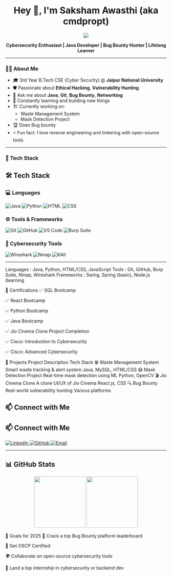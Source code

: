 <h1 align="center">Hey 👋, I'm Saksham Awasthi (aka cmdpropt)</h1>

<p align="center">
  <img src="https://readme-typing-svg.herokuapp.com/?lines=Cybersecurity+Enthusiast;Java+Developer;Git+Ninja;Bug+Bounty+Hunter&center=true&width=440&height=45">
</p>

<p align="center">
  <b>Cybersecurity Enthusiast | Java Developer | Bug Bounty Hunter | Lifelong Learner</b>
</p>

---

### 👨‍💻 About Me

- 🎓 3rd Year B.Tech CSE (Cyber Security) @ **Jaipur National University**
- 🛡️ Passionate about **Ethical Hacking**, **Vulnerability Hunting**
- 💬 Ask me about **Java**, **Git**, **Bug Bounty**, **Networking**
- 🧠 Constantly learning and building new things
- 🏗️ Currently working on:
  - Waste Management System
  - Mask Detection Project
- 🏆 Does Bug bounty
- ⚡ Fun fact: I love reverse engineering and tinkering with open-source tools

---

### 🧰 Tech Stack
## 🛠️ Tech Stack

### 💻 Languages
![Java](https://img.shields.io/badge/Java-007396?style=for-the-badge&logo=java&logoColor=white)
![Python](https://img.shields.io/badge/Python-3776AB?style=for-the-badge&logo=python&logoColor=white)
![HTML](https://img.shields.io/badge/HTML5-E34F26?style=for-the-badge&logo=html5&logoColor=white)
![CSS](https://img.shields.io/badge/CSS3-1572B6?style=for-the-badge&logo=css3&logoColor=white)

### ⚙️ Tools & Frameworks
![Git](https://img.shields.io/badge/Git-F05032?style=for-the-badge&logo=git&logoColor=white)
![GitHub](https://img.shields.io/badge/GitHub-181717?style=for-the-badge&logo=github&logoColor=white)
![VS Code](https://img.shields.io/badge/VSCode-007ACC?style=for-the-badge&logo=visual-studio-code&logoColor=white)
![Burp Suite](https://img.shields.io/badge/Burp%20Suite-ff6600?style=for-the-badge&logo=burpsuite&logoColor=white)

### 🧰 Cybersecurity Tools
![Wireshark](https://img.shields.io/badge/Wireshark-1679A7?style=for-the-badge&logo=wireshark&logoColor=white)
![Nmap](https://img.shields.io/badge/Nmap-4E9A06?style=for-the-badge&logo=gnometerminal&logoColor=white)
![KAlI](https://img.shields.io/badge/-SkillName-Color?style=for-the-badge&logo=LogoName&logoColor=white)


---
Languages      : Java, Python, HTML/CSS, JavaScript
Tools          : Git, GitHub, Burp Suite, Nmap, Wireshark
Frameworks     : Swing, Spring (basic), Node.js (learning

📜 Certifications
✅ SQL Bootcamp

✅ React Bootcamp

✅ Python Bootcamp

✅ Java Bootcamp

✅ Jio Cinema Clone Project Completion

✅ Cisco: Introduction to Cybersecurity

✅ Cisco: Advanced Cybersecurity

🧪 Projects
Project	Description	Tech Stack
🗑️ Waste Management System	Smart waste tracking & alert system	Java, MySQL, HTML/CSS
😷 Mask Detection Project	Real-time mask detection using ML	Python, OpenCV
🎬 Jio Cinema Clone	A clone UI/UX of Jio Cinema	React.js, CSS
🔍 Bug Bounty	Real-world vulnerability hunting	Various platforms

## 📫 Connect with Me

## 📫 Connect with Me

<p align="left">
  <a href="https://www.linkedin.com/in/saksham-awasthi-4267b0254/">
    <img alt="LinkedIn" src="https://img.shields.io/badge/LinkedIn-blue?style=for-the-badge&logo=linkedin" />
  </a>
  <a href="https://github.com/cmdpropt">
    <img alt="GitHub" src="https://img.shields.io/badge/GitHub-black?style=for-the-badge&logo=github" />
  </a>
  <a href="mailto:sakshamawasthi99@gmail.com">
    <img alt="Email" src="https://img.shields.io/badge/Email-red?style=for-the-badge&logo=gmail" />
  </a>
</p>

---

## 📊 GitHub Stats

<p align="center">
  <img src="https://github-readme-stats.vercel.app/api?username=cmdpropt&show_icons=true&theme=radical" height="160" />
  <img src="https://github-readme-stats.vercel.app/api/top-langs/?username=cmdpropt&layout=compact&theme=radical" height="160" />
</p>


🚀 Goals for 2025
🥇 Crack a top Bug Bounty platform leaderboard

📜 Get OSCP Certified

🌍 Collaborate on open-source cybersecurity tools

💼 Land a top internship in cybersecurity or backend dev
